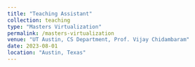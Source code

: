 ```yaml
---
title: "Teaching Assistant"
collection: teaching
type: "Masters Virtualization"
permalink: /masters-virtualization
venue: "UT Austin, CS Department, Prof. Vijay Chidambaram"
date: 2023-08-01
location: "Austin, Texas"
---
```


<!-- This is a description of a teaching experience. You can use markdown like any other post.

Heading 1
======

Heading 2
======

Heading 3
====== -->
